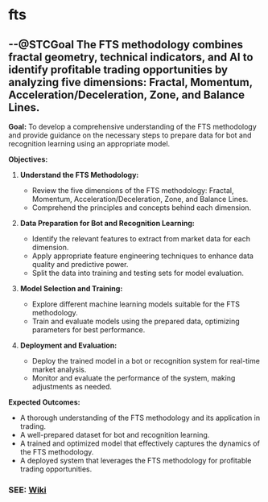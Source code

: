 # fts

## --@STCGoal The FTS methodology combines fractal geometry, technical indicators, and AI to identify profitable trading opportunities by analyzing five dimensions: Fractal, Momentum, Acceleration/Deceleration, Zone, and Balance Lines.



**Goal:** To develop a comprehensive understanding of the FTS methodology and provide guidance on the necessary steps to prepare data for bot and recognition learning using an appropriate model.

**Objectives:**

1. **Understand the FTS Methodology:**
   - Review the five dimensions of the FTS methodology: Fractal, Momentum, Acceleration/Deceleration, Zone, and Balance Lines.
   - Comprehend the principles and concepts behind each dimension.

2. **Data Preparation for Bot and Recognition Learning:**
   - Identify the relevant features to extract from market data for each dimension.
   - Apply appropriate feature engineering techniques to enhance data quality and predictive power.
   - Split the data into training and testing sets for model evaluation.

3. **Model Selection and Training:**
   - Explore different machine learning models suitable for the FTS methodology.
   - Train and evaluate models using the prepared data, optimizing parameters for best performance.

4. **Deployment and Evaluation:**
   - Deploy the trained model in a bot or recognition system for real-time market analysis.
   - Monitor and evaluate the performance of the system, making adjustments as needed.

**Expected Outcomes:**

- A thorough understanding of the FTS methodology and its application in trading.
- A well-prepared dataset for bot and recognition learning.
- A trained and optimized model that effectively captures the dynamics of the FTS methodology.
- A deployed system that leverages the FTS methodology for profitable trading opportunities.



### SEE: [Wiki](https://github.com/jgwill/fts/wiki)